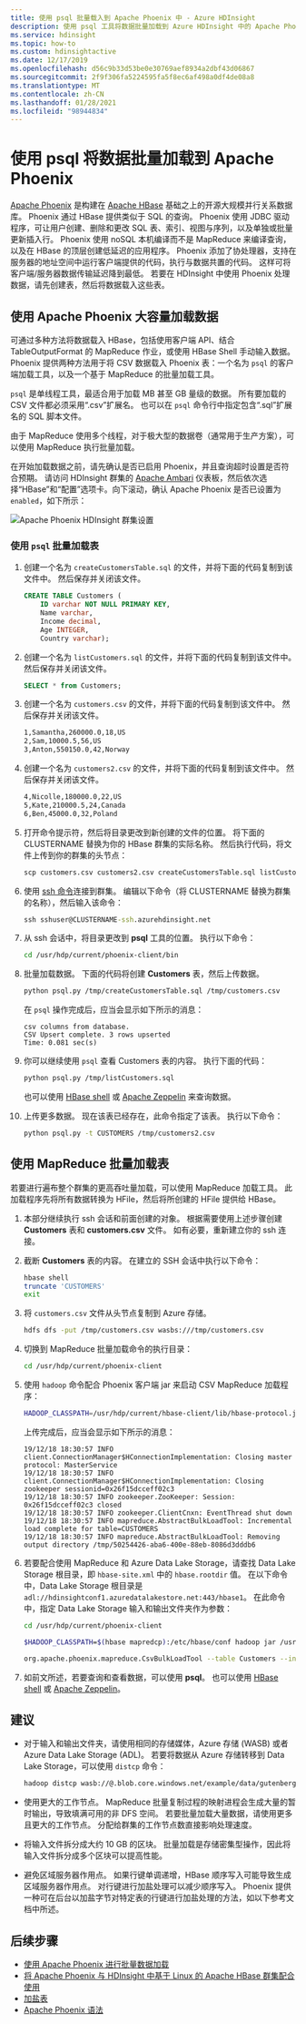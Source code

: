 ```yaml
---
title: 使用 psql 批量载入到 Apache Phoenix 中 - Azure HDInsight
description: 使用 psql 工具将数据批量加载到 Azure HDInsight 中的 Apache Phoenix 表中
ms.service: hdinsight
ms.topic: how-to
ms.custom: hdinsightactive
ms.date: 12/17/2019
ms.openlocfilehash: d56c9b33d53be0e30769aef8934a2dbf43d06867
ms.sourcegitcommit: 2f9f306fa5224595fa5f8ec6af498a0df4de08a8
ms.translationtype: MT
ms.contentlocale: zh-CN
ms.lasthandoff: 01/28/2021
ms.locfileid: "98944834"
---
```

# <a name="bulk-load-data-into-apache-phoenix-using-psql"></a>使用 psql 将数据批量加载到 Apache Phoenix

[Apache Phoenix](https://phoenix.apache.org/) 是构建在 [Apache HBase](../hbase/apache-hbase-overview.md) 基础之上的开源大规模并行关系数据库。 Phoenix 通过 HBase 提供类似于 SQL 的查询。 Phoenix 使用 JDBC 驱动程序，可让用户创建、删除和更改 SQL 表、索引、视图与序列，以及单独或批量更新插入行。 Phoenix 使用 noSQL 本机编译而不是 MapReduce 来编译查询，以及在 HBase 的顶层创建低延迟的应用程序。 Phoenix 添加了协处理器，支持在服务器的地址空间中运行客户端提供的代码，执行与数据共置的代码。 这样可将客户端/服务器数据传输延迟降到最低。  若要在 HDInsight 中使用 Phoenix 处理数据，请先创建表，然后将数据载入这些表。

## <a name="bulk-loading-with-apache-phoenix"></a>使用 Apache Phoenix 大容量加载数据

可通过多种方法将数据载入 HBase，包括使用客户端 API、结合 TableOutputFormat 的 MapReduce 作业，或使用 HBase  Shell 手动输入数据。 Phoenix 提供两种方法用于将 CSV 数据载入 Phoenix 表：一个名为 `psql` 的客户端加载工具，以及一个基于 MapReduce 的批量加载工具。

`psql` 是单线程工具，最适合用于加载 MB 甚至 GB 量级的数据。 所有要加载的 CSV 文件都必须采用“.csv”扩展名。  也可以在 `psql` 命令行中指定包含“.sql”扩展名的 SQL 脚本文件。

由于 MapReduce 使用多个线程，对于极大型的数据卷（通常用于生产方案），可以使用 MapReduce 执行批量加载。

在开始加载数据之前，请先确认是否已启用 Phoenix，并且查询超时设置是否符合预期。  请访问 HDInsight 群集的 [Apache Ambari](https://ambari.apache.org/) 仪表板，然后依次选择“HBase”和“配置”选项卡。向下滚动，确认 Apache Phoenix 是否已设置为 `enabled`，如下所示：

![Apache Phoenix HDInsight 群集设置](./media/apache-hbase-phoenix-psql/apache-ambari-phoenix.png)

### <a name="use-psql-to-bulk-load-tables"></a>使用 `psql` 批量加载表

1. 创建一个名为 `createCustomersTable.sql` 的文件，并将下面的代码复制到该文件中。 然后保存并关闭该文件。

    ```sql
    CREATE TABLE Customers (
        ID varchar NOT NULL PRIMARY KEY,
        Name varchar,
        Income decimal,
        Age INTEGER,
        Country varchar);
    ```

1. 创建一个名为 `listCustomers.sql` 的文件，并将下面的代码复制到该文件中。 然后保存并关闭该文件。

    ```sql
    SELECT * from Customers;
    ```

1. 创建一个名为 `customers.csv` 的文件，并将下面的代码复制到该文件中。 然后保存并关闭该文件。

    ```txt
    1,Samantha,260000.0,18,US
    2,Sam,10000.5,56,US
    3,Anton,550150.0,42,Norway
    ```

1. 创建一个名为 `customers2.csv` 的文件，并将下面的代码复制到该文件中。 然后保存并关闭该文件。

    ```txt
    4,Nicolle,180000.0,22,US
    5,Kate,210000.5,24,Canada
    6,Ben,45000.0,32,Poland
    ```

1. 打开命令提示符，然后将目录更改到新创建的文件的位置。 将下面的 CLUSTERNAME 替换为你的 HBase 群集的实际名称。 然后执行代码，将文件上传到你的群集的头节点：

    ```cmd
    scp customers.csv customers2.csv createCustomersTable.sql listCustomers.sql sshuser@CLUSTERNAME-ssh.azurehdinsight.net:/tmp
    ```

1. 使用 [ssh 命令](../hdinsight-hadoop-linux-use-ssh-unix.md)连接到群集。 编辑以下命令（将 CLUSTERNAME 替换为群集的名称），然后输入该命令：

    ```cmd
    ssh sshuser@CLUSTERNAME-ssh.azurehdinsight.net
    ```

1. 从 ssh 会话中，将目录更改到 **psql** 工具的位置。 执行以下命令：

    ```bash
    cd /usr/hdp/current/phoenix-client/bin
    ```

1. 批量加载数据。 下面的代码将创建 **Customers** 表，然后上传数据。

    ```bash
    python psql.py /tmp/createCustomersTable.sql /tmp/customers.csv
    ```

    在 `psql` 操作完成后，应当会显示如下所示的消息：

    ```output
    csv columns from database.
    CSV Upsert complete. 3 rows upserted
    Time: 0.081 sec(s)
    ```

1. 你可以继续使用 `psql` 查看 Customers 表的内容。 执行下面的代码：

    ```bash
    python psql.py /tmp/listCustomers.sql
    ```

    也可以使用 [HBase shell](./query-hbase-with-hbase-shell.md) 或 [Apache Zeppelin](./apache-hbase-phoenix-zeppelin.md) 来查询数据。

1. 上传更多数据。 现在该表已经存在，此命令指定了该表。 执行以下命令：

    ```bash
    python psql.py -t CUSTOMERS /tmp/customers2.csv
    ```

## <a name="use-mapreduce-to-bulk-load-tables"></a>使用 MapReduce 批量加载表

若要进行遍布整个群集的更高吞吐量加载，可以使用 MapReduce 加载工具。 此加载程序先将所有数据转换为 HFile，然后将所创建的 HFile 提供给 HBase。

1. 本部分继续执行 ssh 会话和前面创建的对象。 根据需要使用上述步骤创建 **Customers** 表和 **customers.csv** 文件。 如有必要，重新建立你的 ssh 连接。

1. 截断 **Customers** 表的内容。 在建立的 SSH 会话中执行以下命令：

    ```bash
    hbase shell
    truncate 'CUSTOMERS'
    exit
    ```

1. 将 `customers.csv` 文件从头节点复制到 Azure 存储。

    ```bash
    hdfs dfs -put /tmp/customers.csv wasbs:///tmp/customers.csv
    ```

1. 切换到 MapReduce 批量加载命令的执行目录：

    ```bash
    cd /usr/hdp/current/phoenix-client
    ```

1. 使用 `hadoop` 命令配合 Phoenix 客户端 jar 来启动 CSV MapReduce 加载程序：

    ```bash
    HADOOP_CLASSPATH=/usr/hdp/current/hbase-client/lib/hbase-protocol.jar:/etc/hbase/conf hadoop jar phoenix-client.jar org.apache.phoenix.mapreduce.CsvBulkLoadTool --table Customers --input /tmp/customers.csv
    ```

    上传完成后，应当会显示如下所示的消息：

    ```output
    19/12/18 18:30:57 INFO client.ConnectionManager$HConnectionImplementation: Closing master protocol: MasterService
    19/12/18 18:30:57 INFO client.ConnectionManager$HConnectionImplementation: Closing zookeeper sessionid=0x26f15dcceff02c3
    19/12/18 18:30:57 INFO zookeeper.ZooKeeper: Session: 0x26f15dcceff02c3 closed
    19/12/18 18:30:57 INFO zookeeper.ClientCnxn: EventThread shut down
    19/12/18 18:30:57 INFO mapreduce.AbstractBulkLoadTool: Incremental load complete for table=CUSTOMERS
    19/12/18 18:30:57 INFO mapreduce.AbstractBulkLoadTool: Removing output directory /tmp/50254426-aba6-400e-88eb-8086d3dddb6
    ```

1. 若要配合使用 MapReduce 和 Azure Data Lake Storage，请查找 Data Lake Storage 根目录，即 `hbase-site.xml` 中的 `hbase.rootdir` 值。 在以下命令中，Data Lake Storage 根目录是 `adl://hdinsightconf1.azuredatalakestore.net:443/hbase1`。 在此命令中，指定 Data Lake Storage 输入和输出文件夹作为参数：

    ```bash
    cd /usr/hdp/current/phoenix-client

    $HADOOP_CLASSPATH=$(hbase mapredcp):/etc/hbase/conf hadoop jar /usr/hdp/2.4.2.0-258/phoenix/phoenix-4.4.0.2.4.2.0-258-client.jar

    org.apache.phoenix.mapreduce.CsvBulkLoadTool --table Customers --input adl://hdinsightconf1.azuredatalakestore.net:443/hbase1/data/hbase/temp/input/customers.csv –zookeeper ZookeeperQuorum:2181:/hbase-unsecure --output  adl://hdinsightconf1.azuredatalakestore.net:443/hbase1/data/hbase/output1
    ```

1. 如前文所述，若要查询和查看数据，可以使用 **psql**。 也可以使用 [HBase shell](./query-hbase-with-hbase-shell.md) 或 [Apache Zeppelin](./apache-hbase-phoenix-zeppelin.md)。

## <a name="recommendations"></a>建议

* 对于输入和输出文件夹，请使用相同的存储媒体，Azure 存储 (WASB) 或者 Azure Data Lake Storage (ADL)。 若要将数据从 Azure 存储转移到 Data Lake Storage，可以使用 `distcp` 命令：

    ```bash
    hadoop distcp wasb://@.blob.core.windows.net/example/data/gutenberg adl://.azuredatalakestore.net:443/myfolder
    ```

* 使用更大的工作节点。 MapReduce 批量复制过程的映射进程会生成大量的暂时输出，导致填满可用的非 DFS 空间。 若要批量加载大量数据，请使用更多且更大的工作节点。 分配给群集的工作节点数直接影响处理速度。

* 将输入文件拆分成大约 10 GB 的区块。 批量加载是存储密集型操作，因此将输入文件拆分成多个区块可以提高性能。

* 避免区域服务器作用点。 如果行键单调递增，HBase 顺序写入可能导致生成区域服务器作用点。 对行键进行加盐处理可以减少顺序写入。  Phoenix 提供一种可在后台以加盐字节对特定表的行键进行加盐处理的方法，如以下参考文档中所述。

## <a name="next-steps"></a>后续步骤

* [使用 Apache Phoenix 进行批量数据加载](https://phoenix.apache.org/bulk_dataload.html)
* [将 Apache Phoenix 与 HDInsight 中基于 Linux 的 Apache HBase 群集配合使用](../hbase/apache-hbase-query-with-phoenix.md)
* [加盐表](https://phoenix.apache.org/salted.html)
* [Apache Phoenix 语法](https://phoenix.apache.org/language/index.html)
